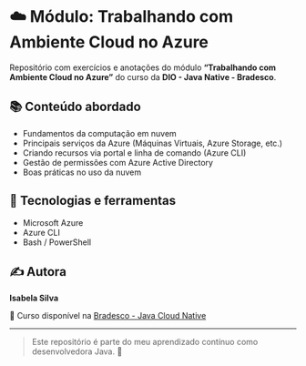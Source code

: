 # ☁️ Módulo: Trabalhando com Ambiente Cloud no Azure

Repositório com exercícios e anotações do módulo **“Trabalhando com Ambiente Cloud no Azure”** do curso da **DIO - Java Native - Bradesco**.

## 📚 Conteúdo abordado
- Fundamentos da computação em nuvem
- Principais serviços da Azure (Máquinas Virtuais, Azure Storage, etc.)
- Criando recursos via portal e linha de comando (Azure CLI)
- Gestão de permissões com Azure Active Directory
- Boas práticas no uso da nuvem

## 🔧 Tecnologias e ferramentas
- Microsoft Azure
- Azure CLI
- Bash / PowerShell

## ✍️ Autora
**Isabela Silva**

📎 Curso disponível na [Bradesco - Java Cloud Native]([https://www.dio.me/](https://web.dio.me/track/5edf0557-6c91-4aff-86fe-fcd7cb4c4914))

---

> Este repositório é parte do meu aprendizado contínuo como desenvolvedora Java. 🚀
